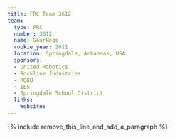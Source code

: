 ```yaml
---
title: FRC Team 3612
team:
  type: FRC
  number: 3612
  name: GearHogs
  rookie_year: 2011
  location: Springdale, Arkansas, USA
  sponsors:
  - United Robotics
  - Rockline Industries
  - ROKU
  - IES
  - Springdale School District
  links:
    Website:
---
```


{% include remove_this_line_and_add_a_paragraph %}